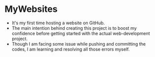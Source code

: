# MyWebsites
- It's my first time hosting a website on GitHub.
- The main intention behind creating this project is to boost my confidence before getting started with the actual web-development project.
- Though I am facing some issue while pushing and committing the codes, I am learning and resolving all those errors myself.
